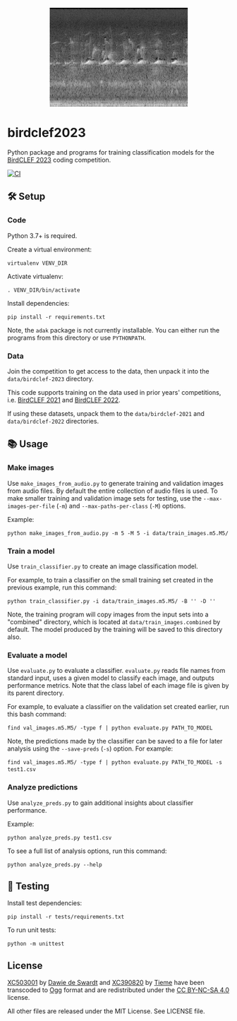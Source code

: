 
<p align="center">
    <img alt="Spectogram image" src="https://raw.githubusercontent.com/seatim/birdclef2023/main/tests/data/train_images/helgui/XC503001.ogg-2-5.png"/>
</p>

# birdclef2023

Python package and programs for training classification models for the
[BirdCLEF 2023](https://www.kaggle.com/competitions/birdclef-2023) coding
competition.

[![CI](
https://github.com/seatim/birdclef2023/actions/workflows/adak-ci.yml/badge.svg)](
https://github.com/seatim/birdclef2023/actions/workflows/adak-ci.yml)

## 🛠 Setup

### Code

Python 3.7+ is required.

Create a virtual environment:

    virtualenv VENV_DIR

Activate virtualenv:

    . VENV_DIR/bin/activate

Install dependencies:

    pip install -r requirements.txt

Note, the `adak` package is not currently installable.  You can either run the
programs from this directory or use `PYTHONPATH`.

### Data

Join the competition to get access to the data, then unpack it into the
`data/birdclef-2023` directory.

This code supports training on the data used in prior years' competitions, i.e.
[BirdCLEF 2021](https://www.kaggle.com/competitions/birdclef-2021) and
[BirdCLEF 2022](https://www.kaggle.com/competitions/birdclef-2022).

If using these datasets, unpack them to the `data/birdclef-2021` and
`data/birdclef-2022` directories.

## 📚 Usage

### Make images

Use `make_images_from_audio.py` to generate training and validation images
from audio files.  By default the entire collection of audio files is used.
To make smaller training and validation image sets for testing, use the
`--max-images-per-file` (`-m`) and `--max-paths-per-class` (`-M`) options.

Example:

    python make_images_from_audio.py -m 5 -M 5 -i data/train_images.m5.M5/

### Train a model

Use `train_classifier.py` to create an image classification model.

For example, to train a classifier on the small training set created in the
previous example, run this command:

    python train_classifier.py -i data/train_images.m5.M5/ -B '' -D ''

Note, the training program will copy images from the input sets into a
"combined" directory, which is located at `data/train_images.combined` by
default.  The model produced by the training will be saved to this directory
also.

### Evaluate a model

Use `evaluate.py` to evaluate a classifier.  `evaluate.py` reads file names
from standard input, uses a given model to classify each image, and outputs
performance metrics.  Note that the class label of each image file is given
by its parent directory.

For example, to evaluate a classifier on the validation set created earlier,
run this bash command:

    find val_images.m5.M5/ -type f | python evaluate.py PATH_TO_MODEL

Note, the predictions made by the classifier can be saved to a file for later
analysis using the `--save-preds` (`-s`) option.  For example:

    find val_images.m5.M5/ -type f | python evaluate.py PATH_TO_MODEL -s test1.csv

### Analyze predictions

Use `analyze_preds.py` to gain additional insights about classifier
performance.

Example:

    python analyze_preds.py test1.csv

To see a full list of analysis options, run this command:

    python analyze_preds.py --help

## 🚦 Testing

Install test dependencies:

    pip install -r tests/requirements.txt

To run unit tests:

    python -m unittest

## License

[XC503001](https://xeno-canto.org/503001) by [Dawie de Swardt](
https://xeno-canto.org/contributor/JDCTKFMBKV)
and [XC390820](https://xeno-canto.org/390820) by [Tieme](
https://xeno-canto.org/contributor/OUZGUMHSWU) have been transcoded to [Ogg](
https://en.wikipedia.org/wiki/Ogg) format and are redistributed under the
[CC BY-NC-SA 4.0](https://creativecommons.org/licenses/by-nc-sa/4.0/) license.

All other files are released under the MIT License.  See LICENSE file.
